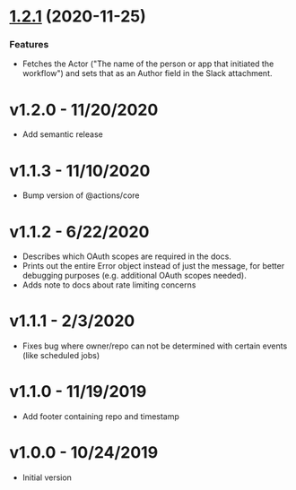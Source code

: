 # [1.2.1](https://github.com/voxmedia/github-action-slack-notify-build/compare/v1.1.3...v1.2.1) (2020-11-25)


### Features
- Fetches the Actor ("The name of the person or app that initiated the workflow") and sets that as an Author field in the
  Slack attachment.
  
# v1.2.0 - 11/20/2020

- Add semantic release

# v1.1.3 - 11/10/2020

- Bump version of @actions/core

# v1.1.2 - 6/22/2020

- Describes which OAuth scopes are required in the docs.
- Prints out the entire Error object instead of just the message, for better debugging purposes (e.g. additional OAuth scopes needed).
- Adds note to docs about rate limiting concerns

# v1.1.1 - 2/3/2020

- Fixes bug where owner/repo can not be determined with certain events (like scheduled jobs)

# v1.1.0 - 11/19/2019

- Add footer containing repo and timestamp

# v1.0.0 - 10/24/2019

- Initial version

